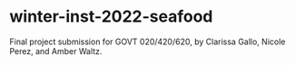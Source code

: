 # winter-inst-2022-seafood
Final project submission for GOVT 020/420/620, by Clarissa Gallo, Nicole Perez, and Amber Waltz.
